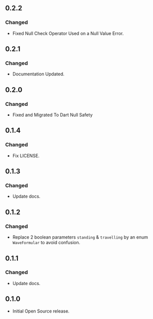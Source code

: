 ## 0.2.2

### Changed

- Fixed Null Check Operator Used on a Null Value Error.

## 0.2.1

### Changed

- Documentation Updated.

## 0.2.0

### Changed

- Fixed and Migrated To Dart Null Safety

## 0.1.4

### Changed

- Fix LICENSE.

## 0.1.3

### Changed

- Update docs.

## 0.1.2

### Changed

- Replace 2 boolean parameters `standing` & `travelling` by an enum `WaveFormular` to avoid confusion.

## 0.1.1

### Changed

- Update docs.

## 0.1.0

- Initial Open Source release.
